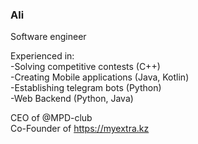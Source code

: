 ### Ali
Software engineer

Experienced in:<br />
-Solving competitive contests (C++)<br />
-Creating Mobile applications (Java, Kotlin)<br />
-Establishing telegram bots (Python)<br />
-Web Backend (Python, Java)<br />

CEO of @MPD-club <br />
Co-Founder of https://myextra.kz<br />

<!--
**Daruly/Daruly** is a ✨ _special_ ✨ repository because its `README.md` (this file) appears on your GitHub profile.

Here are some ideas to get you started:

- 🔭 I’m currently working on ...
- 🌱 I’m currently learning ...
- 👯 I’m looking to collaborate on ...
- 🤔 I’m looking for help with ...
- 💬 Ask me about ...
- 📫 How to reach me: ...
- 😄 Pronouns: ...
- ⚡ Fun fact: ...
-->
